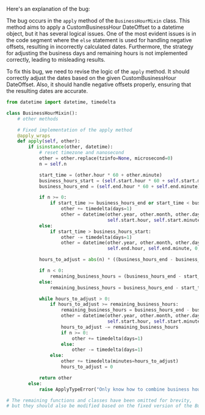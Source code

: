 Here's an explanation of the bug:

The bug occurs in the `apply` method of the `BusinessHourMixin` class. This method aims to apply a CustomBusinessHour DateOffset to a datetime object, but it has several logical issues. One of the most evident issues is in the code segment where the `else` statement is used for handling negative offsets, resulting in incorrectly calculated dates. Furthermore, the strategy for adjusting the business days and remaining hours is not implemented correctly, leading to misleading results.

To fix this bug, we need to revise the logic of the `apply` method. It should correctly adjust the dates based on the given CustomBusinessHour DateOffset. Also, it should handle negative offsets properly, ensuring that the resulting dates are accurate.


```python
from datetime import datetime, timedelta

class BusinessHourMixin():
    # other methods

    # Fixed implementation of the apply method
    @apply_wraps
    def apply(self, other):
        if isinstance(other, datetime):
            # reset timezone and nanosecond
            other = other.replace(tzinfo=None, microsecond=0)
            n = self.n

            start_time = (other.hour * 60 + other.minute)
            business_hours_start = (self.start.hour * 60 + self.start.minute)
            business_hours_end = (self.end.hour * 60 + self.end.minute)

            if n >= 0:
                if start_time >= business_hours_end or start_time < business_hours_start:
                    other += timedelta(days=1)
                    other = datetime(other.year, other.month, other.day,
                                     self.start.hour, self.start.minute, 0, 0)
            else:
                if start_time > business_hours_start:
                    other -= timedelta(days=1)
                    other = datetime(other.year, other.month, other.day,
                                     self.end.hour, self.end.minute, 0, 0)

            hours_to_adjust = abs(n) * ((business_hours_end - business_hours_start) // 60)

            if n < 0:
                remaining_business_hours = (business_hours_end - start_time) + (business_hours_start)
            else:
                remaining_business_hours = business_hours_end - start_time

            while hours_to_adjust > 0:
                if hours_to_adjust >= remaining_business_hours:
                    remaining_business_hours = business_hours_end - business_hours_start
                    other = datetime(other.year, other.month, other.day,
                                     self.start.hour, self.start.minute, 0, 0)
                    hours_to_adjust -= remaining_business_hours
                    if n >= 0:
                        other += timedelta(days=1)
                    else:
                        other -= timedelta(days=1)
                else:
                    other += timedelta(minutes=hours_to_adjust)
                    hours_to_adjust = 0

            return other
        else:
            raise ApplyTypeError("Only know how to combine business hour with datetime")

# The remaining functions and classes have been omitted for brevity, 
# but they should also be modified based on the fixed version of the BusinessHourMixin class.
```